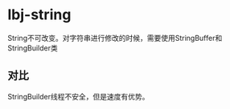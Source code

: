 # lbj-string


String不可改变。对字符串进行修改的时候，需要使用StringBuffer和StringBuilder类


对比
--
   StringBuilder线程不安全，但是速度有优势。